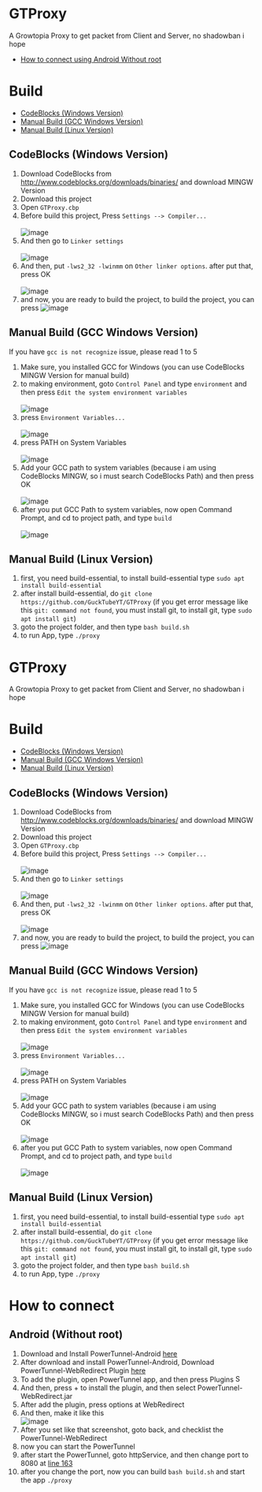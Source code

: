 # GTProxy
A Growtopia Proxy to get packet from Client and Server, no shadowban i hope<br>
- [How to connect using Android Without root](https://github.com/GuckTubeYT/GTProxy#android-without-root)
# Build
- [CodeBlocks (Windows Version)](https://github.com/GuckTubeYT/GTProxy/#codeblocks-windows-version)
- [Manual Build (GCC Windows Version)](https://github.com/GuckTubeYT/GTProxy/#manual-build-gcc-windows-version)
- [Manual Build (Linux Version)](https://github.com/GuckTubeYT/GTProxy/blob/main/README.md#manual-build-linux-version)
## CodeBlocks (Windows Version)
1. Download CodeBlocks from http://www.codeblocks.org/downloads/binaries/ and download MINGW Version
2. Download this project
3. Open `GTProxy.cbp`
4. Before build this project, Press `Settings --> Compiler...`<br><br>
![image](https://user-images.githubusercontent.com/56192597/216290797-e8e78f02-d576-4235-86c8-53b28dc61813.png)
5. And then go to `Linker settings`<br><br>
![image](https://user-images.githubusercontent.com/56192597/216291324-0becc6b8-b575-4554-994a-32475d316451.png)
6. And then, put `-lws2_32 -lwinmm` on `Other linker options`. after put that, press OK <br><br>
![image](https://user-images.githubusercontent.com/56192597/216291666-1b87ddfa-2938-4c20-96d8-a6a828c36e77.png)
7. and now, you are ready to build the project, to build the project, you can press ![image](https://user-images.githubusercontent.com/56192597/216292002-8de7d903-c974-4a37-bda4-e0f8917342e3.png)
## Manual Build (GCC Windows Version)
If you have `gcc is not recognize` issue, please read 1 to 5
1. Make sure, you installed GCC for Windows (you can use CodeBlocks MINGW Version for manual build)
2. to making environment, goto `Control Panel` and type `environment` and then press `Edit the system environment variables`<br><br>
![image](https://user-images.githubusercontent.com/56192597/216309023-f02bbaa0-5c0c-499e-96e6-3ee622c66d1c.png)
3. press `Environment Variables...`<br><br>
![image](https://user-images.githubusercontent.com/56192597/216309414-ee4ff480-716a-4a12-ad5c-1b32eae45018.png)
4. press PATH on System Variables<br><br>
![image](https://user-images.githubusercontent.com/56192597/216310063-9661f608-f338-4e88-8614-5a1754b7bfec.png)
5. Add your GCC path to system variables (because i am using CodeBlocks MINGW, so i must search CodeBlocks Path) and then press OK <br><br>
![image](https://user-images.githubusercontent.com/56192597/216310430-c2d1c2b7-ea67-431d-9ff5-48c273523890.png)
6. after you put GCC Path to system variables, now open Command Prompt, and cd to project path, and type `build`<br><br>
![image](https://user-images.githubusercontent.com/56192597/216310843-8442f295-5769-42e7-86f6-ce74f6ff4dc8.png)
## Manual Build (Linux Version)
1. first, you need build-essential, to install build-essential type `sudo apt install build-essential`
2. after install build-essential, do `git clone https://github.com/GuckTubeYT/GTProxy` (if you get error message like this `git: command not found`, you must install git, to install git, type `sudo apt install git`)
3. goto the project folder, and then type `bash build.sh`
4. to run App, type `./proxy`
# GTProxy
A Growtopia Proxy to get packet from Client and Server, no shadowban i hope<br>
# Build
- [CodeBlocks (Windows Version)](https://github.com/GuckTubeYT/GTProxy/#codeblocks-windows-version)
- [Manual Build (GCC Windows Version)](https://github.com/GuckTubeYT/GTProxy/#manual-build-gcc-windows-version)
- [Manual Build (Linux Version)](https://github.com/GuckTubeYT/GTProxy/blob/main/README.md#manual-build-linux-version)
## CodeBlocks (Windows Version)
1. Download CodeBlocks from http://www.codeblocks.org/downloads/binaries/ and download MINGW Version
2. Download this project
3. Open `GTProxy.cbp`
4. Before build this project, Press `Settings --> Compiler...`<br><br>
![image](https://user-images.githubusercontent.com/56192597/216290797-e8e78f02-d576-4235-86c8-53b28dc61813.png)
5. And then go to `Linker settings`<br><br>
![image](https://user-images.githubusercontent.com/56192597/216291324-0becc6b8-b575-4554-994a-32475d316451.png)
6. And then, put `-lws2_32 -lwinmm` on `Other linker options`. after put that, press OK <br><br>
![image](https://user-images.githubusercontent.com/56192597/216291666-1b87ddfa-2938-4c20-96d8-a6a828c36e77.png)
7. and now, you are ready to build the project, to build the project, you can press ![image](https://user-images.githubusercontent.com/56192597/216292002-8de7d903-c974-4a37-bda4-e0f8917342e3.png)
## Manual Build (GCC Windows Version)
If you have `gcc is not recognize` issue, please read 1 to 5
1. Make sure, you installed GCC for Windows (you can use CodeBlocks MINGW Version for manual build)
2. to making environment, goto `Control Panel` and type `environment` and then press `Edit the system environment variables`<br><br>
![image](https://user-images.githubusercontent.com/56192597/216309023-f02bbaa0-5c0c-499e-96e6-3ee622c66d1c.png)
3. press `Environment Variables...`<br><br>
![image](https://user-images.githubusercontent.com/56192597/216309414-ee4ff480-716a-4a12-ad5c-1b32eae45018.png)
4. press PATH on System Variables<br><br>
![image](https://user-images.githubusercontent.com/56192597/216310063-9661f608-f338-4e88-8614-5a1754b7bfec.png)
5. Add your GCC path to system variables (because i am using CodeBlocks MINGW, so i must search CodeBlocks Path) and then press OK <br><br>
![image](https://user-images.githubusercontent.com/56192597/216310430-c2d1c2b7-ea67-431d-9ff5-48c273523890.png)
6. after you put GCC Path to system variables, now open Command Prompt, and cd to project path, and type `build`<br><br>
![image](https://user-images.githubusercontent.com/56192597/216310843-8442f295-5769-42e7-86f6-ce74f6ff4dc8.png)
## Manual Build (Linux Version)
1. first, you need build-essential, to install build-essential type `sudo apt install build-essential`
2. after install build-essential, do `git clone https://github.com/GuckTubeYT/GTProxy` (if you get error message like this `git: command not found`, you must install git, to install git, type `sudo apt install git`)
3. goto the project folder, and then type `bash build.sh`
4. to run App, type `./proxy`

# How to connect
## Android (Without root)
1. Download and Install PowerTunnel-Android [here](https://github.com/krlvm/PowerTunnel-Android/releases/)
2. After download and install PowerTunnel-Android, Download PowerTunnel-WebRedirect Plugin [here](https://github.com/GuckTubeYT/PowerTunnel-WebRedirect)
3. To add the plugin, open PowerTunnel app, and then press Plugins <img width="15" alt="Screenshot 2023-02-15 070749" src="https://user-images.githubusercontent.com/56192597/218891777-6fc0be5c-13ad-49dd-8bcd-a578085fdc49.png">
4. And then, press + to install the plugin, and then select PowerTunnel-WebRedirect.jar
5. After add the plugin, press options at WebRedirect
6. And then, make it like this<br>
![image](https://user-images.githubusercontent.com/56192597/218891227-2c8f7867-097a-4e56-8841-e9e32dd3ee08.png)<br>
7. After you set like that screenshot, goto back, and checklist the PowerTunnel-WebRedirect
8. now you can start the PowerTunnel
9. after start the PowerTunnel, goto httpService, and then change port to 8080 at [line 163](https://github.com/GuckTubeYT/GTProxy/blob/d79049d48f7ace68a967ebfb8145ffce8a25174f/httpService.c#L163)
10. after you change the port, now you can build `bash build.sh` and start the app `./proxy`
